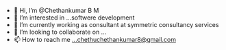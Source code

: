 - 👋 Hi, I’m @Chethankumar B M
- 👀 I’m interested in ...softwere development
- 🌱 I’m currently working as consultant  at symmetric consultancy services
- 💞️ I’m looking to collaborate on ...
- 📫 How to reach me ...chethuchethankumar8@gmail.com

<!---
Chethubm8/Chethubm8 is a ✨ special ✨ repository because its `README.md` (this file) appears on your GitHub profile.
You can click the Preview link to take a look at your changes.
--->

